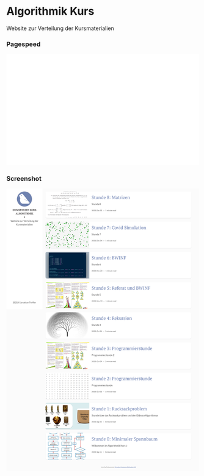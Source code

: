 # Algorithmik Kurs

Website zur Verteilung der Kursmaterialien
### Pagespeed
<img src="https://raw.githubusercontent.com/algorithmik-kurs/algorithmik-kurs.github.io/master/pagespeed.svg">

### Screenshot
<img src="https://raw.githubusercontent.com/algorithmik-kurs/algorithmik-kurs.github.io/master/screenshot.png">
